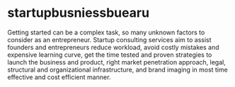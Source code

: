 # startupbusniessbuearu
Getting started can be a complex task, so many unknown factors to consider as an entrepreneur. Startup consulting services aim to assist founders and entrepreneurs reduce workload, avoid costly mistakes and expensive learning curve, get the time tested and proven strategies to launch the business and product, right market penetration approach, legal, structural and organizational infrastructure, and brand imaging in most time effective and cost efficient manner.
